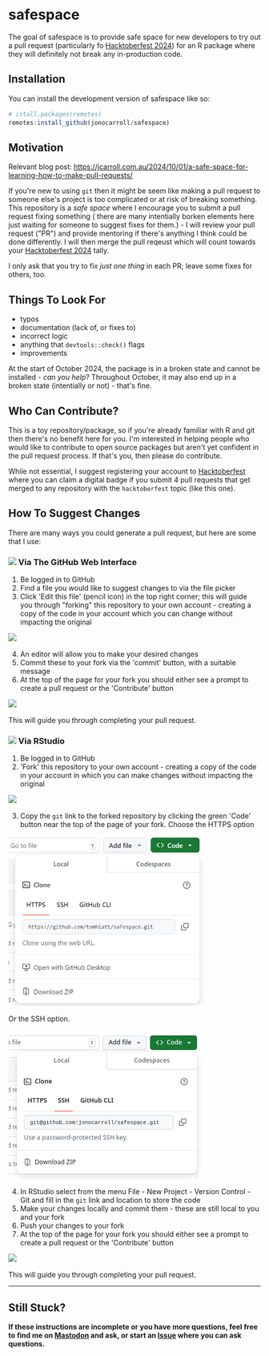 
# safespace

<!-- badges: start -->
<!-- badges: end -->

The goal of safespace is to provide safe space for new developers to try out a pull request (particularly fo [Hacktoberfest 2024](https://hacktoberfest.com/participation/)) 
for an R package where they will definitely not break any in-production code.

## Installation

You can install the development version of safespace like so:

``` r
# istall.packages(remotes)
remotes:install_github(jonocarroll/safespace)
```

## Motivation

Relevant blog post: https://jcarroll.com.au/2024/10/01/a-safe-space-for-learning-how-to-make-pull-requests/

If you're new to using `git` then it might be seem like making a pull request to someone
else's project is too complicated or at risk of breaking something. This repository 
is a _safe space_ where I encourage you to submit a pull request fixing something (
there are many intentially borken elements here just waiting for someone to suggest 
fixes for them.) - I will review your pull request ("PR") and provide mentoring if 
there's anything I think could be done differently. I will then merge the pull 
reqeust which will count towards your [Hacktoberfest 2024](https://hacktoberfest.com/participation/) tally.

I only ask that you try to fix _just one thing_ in each PR; leave some fixes for 
others, too.

## Things To Look For

- typos
- documentation (lack of, or fixes to)
- incorrect logic
- anything that `devtools::check()` flags
- improvements

At the start of October 2024, the package is in a broken state and cannot be 
installed - _can you help_? Throughout October, it may also end up in a broken 
state (intentially or not) - that's fine.

## Who Can Contribute?

This is a toy repository/package, so if you're already familiar with R and git 
then there's no benefit here for you. I'm interested in helping people who would 
like to contribute to open source packages but aren't yet confident in the pull
request process. If that's you, then please do contribute.

While not essential, I suggest registering your account to [Hacktoberfest](https://hacktoberfest.com/participation/) 
where you can claim a digital badge if you submit 4 pull requests that get merged 
to any repository with the `hacktoberfest` topic (like this one).

## How To Suggest Changes

There are many ways you could generate a pull request, but here are some that I 
use:

### <img src="https://github.githubassets.com/assets/GitHub-Mark-ea2971cee799.png" height="30px"> Via The GitHub Web Interface

1. Be logged in to GitHub
2. Find a file you would like to suggest changes to via the file picker
3. Click 'Edit this file' (pencil icon) in the top right corner; this will guide 
you through "forking" this repository to your own account - creating a copy of the code 
in your account which you can change without impacting the original

![](man/figures/edit.png)

4. An editor will allow you to make your desired changes
21. Commit these to your fork via the 'commit' button, with a suitable message
6. At the top of the page for your fork you should either see a prompt to create 
a pull request or the 'Contribute' button

![](man/figures/contribute.png)

This will guide you through completing your pull request.

### <img src="https://avatars.githubusercontent.com/u/513560?s=48&v=4" height="30px"> Via RStudio

1. Be logged in to GitHub
2. 'Fork' this repository to your own account - creating a copy of the code in your 
account in which you can make changes without impacting the original

![](man/figures/fork.png)

3. Copy the `git` link to the forked repository by clicking the green 'Code' button 
near the top of the page of your fork. Choose the HTTPS option 

![](man/figures/codeh.png)

Or the SSH option.

![](man/figures/code.png)

4. In RStudio select from the menu File - New Project - Version Control - Git and 
fill in the `git` link and location to store the code
5. Make your changes locally and commit them - these are still local to you and your fork
6. Push your changes to your fork
7. At the top of the page for your fork you should either see a prompt to create 
a pull request or the 'Contribute' button

![](man/figures/contribute.png)

This will guide you through completing your pull request.

---

## Still Stuck?

<b>If these instructions are incomplete or you have more questions, feel free to find 
me on [Mastodon](https://fosstodon.org/@jonocarroll) and ask, or start an [Issue](https://github.com/jonocarroll/safespace/issues) where you can ask questions.</b>